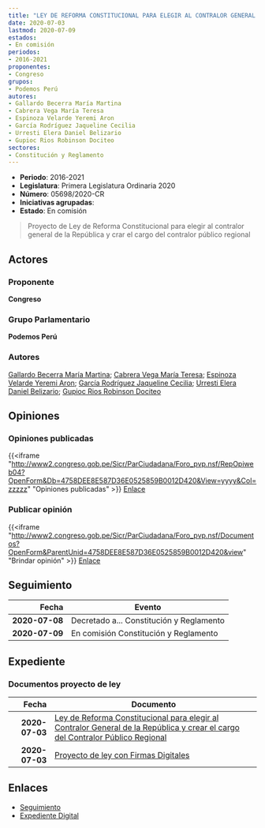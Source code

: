 ```yaml
---
title: "LEY DE REFORMA CONSTITUCIONAL PARA ELEGIR AL CONTRALOR GENERAL DE LA REPÚBLICA Y CREAR EL CARGO DEL CONTRALOR PÚBLICO REGIONAL"
date: 2020-07-03
lastmod: 2020-07-09
estados:
- En comisión
periodos:
- 2016-2021
proponentes:
- Congreso
grupos:
- Podemos Perú
autores:
- Gallardo Becerra María Martina
- Cabrera Vega María Teresa
- Espinoza Velarde Yeremi Aron
- García Rodríguez Jaqueline Cecilia
- Urresti Elera Daniel Belizario
- Gupioc Rios Robinson Dociteo
sectores:
- Constitución y Reglamento
---
```

- **Periodo**: 2016-2021
- **Legislatura**: Primera Legislatura Ordinaria 2020
- **Número**: 05698/2020-CR
- **Iniciativas agrupadas**: 
- **Estado**: En comisión

> Proyecto de Ley de Reforma Constitucional para elegir al contralor general de la República y crar el cargo del contralor público regional


## Actores

### Proponente

**Congreso**

### Grupo Parlamentario

**Podemos Perú**

### Autores

[Gallardo Becerra María Martina](mailto:mailto:mgallardo@congreso.gob.pe); [Cabrera Vega María Teresa](mailto:mailto:mcabrera@congreso.gob.pe); [Espinoza Velarde Yeremi Aron](mailto:mailto:yespinoza@congreso.gob.pe); [García Rodríguez Jaqueline Cecilia](mailto:mailto:jgarciar@congreso.gob.pe); [Urresti Elera Daniel Belizario](mailto:mailto:durresti@congreso.gob.pe); [Gupioc Rios Robinson Dociteo](mailto:mailto:rgupioc@congreso.gob.pe)

## Opiniones

### Opiniones publicadas

{{<iframe "http://www2.congreso.gob.pe/Sicr/ParCiudadana/Foro_pvp.nsf/RepOpiweb04?OpenForm&Db=4758DEE8E587D36E0525859B0012D420&View=yyyy&Col=zzzzz" "Opiniones publicadas" >}}
[Enlace](http://www2.congreso.gob.pe/Sicr/ParCiudadana/Foro_pvp.nsf/RepOpiweb04?OpenForm&Db=4758DEE8E587D36E0525859B0012D420&View=yyyy&Col=zzzzz)

### Publicar opinión

{{<iframe "http://www2.congreso.gob.pe/Sicr/ParCiudadana/Foro_pvp.nsf/Documentos?OpenForm&ParentUnid=4758DEE8E587D36E0525859B0012D420&view" "Brindar opinión" >}}
[Enlace](http://www2.congreso.gob.pe/Sicr/ParCiudadana/Foro_pvp.nsf/Documentos?OpenForm&ParentUnid=4758DEE8E587D36E0525859B0012D420&view)


## Seguimiento

| Fecha | Evento |
|------:|--------|
| **2020-07-08** | Decretado a... Constitución y Reglamento |
| **2020-07-09** | En comisión Constitución y Reglamento |

## Expediente

### Documentos proyecto de ley

| Fecha | Documento |
|------:|-----------|
| **2020-07-03** | [Ley de Reforma Constitucional para elegir al Contralor General de la República y crear el cargo del Contralor Público Regional](http://www.leyes.congreso.gob.pe/Documentos/2016_2021/Proyectos_de_Ley_y_de_Resoluciones_Legislativas/PL05698-20200703.pdf) |
| **2020-07-03** | [Proyecto de ley con Firmas Digitales](http://www.leyes.congreso.gob.pe/Documentos/2016_2021/Proyectos_de_Ley_y_de_Resoluciones_Legislativas/Proyectos_Firmas_digitales/PL05698.pdf) |

## Enlaces

- [Seguimiento](http://www2.congreso.gob.pe/Sicr/TraDocEstProc/CLProLey2016.nsf/f7fff46988ca05b1052578e100829cc7/5859837bb3f26ad70525859b0017a670?OpenDocument)
- [Expediente Digital](http://www2.congreso.gob.pe/Sicr/TraDocEstProc/CLProLey2016.nsf/f7fff46988ca05b1052578e100829cc7/5859837bb3f26ad70525859b0017a670?OpenDocument&Click=05257FB7005EB655.eb71d0cf91d8294e05256cdf006b5706/$Body/0.1C6C)

